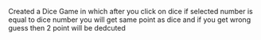 Created a Dice Game in which after you click on dice if selected number is equal to dice number you
will get same point as dice and if you get wrong guess then 2 point will be dedcuted
